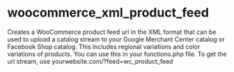 # woocommerce_xml_product_feed
Creates a WooCommerce product feed url in the XML format that can be used to upload a catalog stream to your Google Merchant Center catalog or Facebook Shop catalog. This includes regional variations and color variations of products. 
You can use this in your functions.php file. 
To get the url stream, use yourwebsite.com/?feed=wc_product_feed
